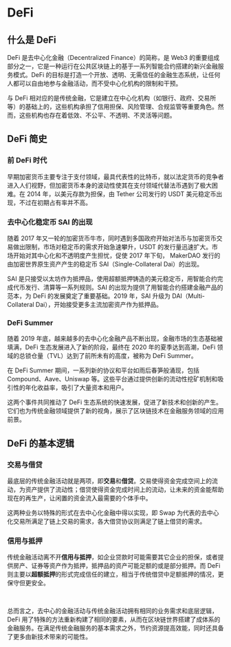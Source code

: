 # DeFi

## 什么是 DeFi

DeFi 是去中心化金融（Decentralized Finance）的简称，是 Web3 的重要组成部分之一，它是一种运行在公共区块链上的基于一系列智能合约搭建的新兴金融服务模式。DeFi 的目标是打造一个开放、透明、无需信任的金融生态系统，让任何人都可以自由地参与金融活动，而不受中心化机构的限制和干预。

与 DeFi 相对应的是传统金融，它是建立在中心化机构（如银行、政府、交易所等）的基础上的，这些机构承担了信用担保、风险管理、合规监管等重要角色。然而，这些机构也存在着低效、不公平、不透明、不灵活等问题。

## DeFi 简史

### 前 DeFi 时代
早期加密货币主要专注于支付领域，最具代表性的比特币，就以法定货币的竞争者进入人们视野，但加密货币本身的波动性使其在支付领域代替法币遇到了极大困难。在 2014 年，以美元存款为担保，由 Tether 公司发行的 USDT 美元稳定币出现，不过在初期占有率并不高。

### 去中心化稳定币 SAI 的出现

随着 2017 年又一轮的加密货币牛市，同时遇到多国政府开始对法币与加密货币交易做出限制，市场对稳定币的需求开始急速攀升，USDT 的发行量迅速扩大。市场开始对其中心化和不透明度产生担忧，促使 2017 年下旬， MakerDAO 发行的由加密世界原生资产产生的稳定币 SAI（Single-Collateral Dai）的出现。

 SAI 是只接受以太坊作为抵押品，使用超额抵押铸造的美元稳定币，用智能合约完成代币发行、清算等一系列规则。SAI 的出现为提供了用智能合约搭建金融产品的范本，为 DeFi 的发展奠定了重要基础。2019 年，SAI 升级为 DAI（Multi-Collateral Dai），开始接受更多主流加密资产作为抵押品。

 ### DeFi Summer
随着 2019 年底，越来越多的去中心化金融产品不断出现，金融市场的生态基础被填满，DeFi 生态发展进入了新的阶段，最终在 2020 年的夏季达到高潮，DeFi 领域的总锁仓量（TVL）达到了前所未有的高度，被称为 DeFi Summer。

在 DeFi Summer 期间，一系列新的协议和平台如雨后春笋般涌现，包括 Compound、Aave、Uniswap 等。这些平台通过提供创新的流动性挖矿机制和吸引性的年化收益率，吸引了大量资本和用户。

这两个事件共同推动了 DeFi 生态系统的快速发展，促进了新技术和创新的产生。它们也为传统金融领域提供了新的视角，展示了区块链技术在金融服务领域的应用前景。

## DeFi 的基本逻辑

### 交易与借贷

最底层的传统金融活动就是两项，即**交易**和**借贷**。交易使得资金完成空间上的流动，为资产提供了流动性；借贷使得资金完成时间上的流动，让未来的资金能帮助现在的再生产，让闲置的资金流入最需要的个体手中。

这两种业务以特殊的形式在去中心化金融中得以实现，即 Swap 为代表的去中心化交易所满足了链上交易的需求，各大借贷协议则满足了链上借贷的需求。

### 信用与抵押

传统金融活动离不开**信用与抵押**，如企业贷款时可能需要其它企业的担保，或者提供房产、证券等资产作为抵押，抵押品的资产可能足额的或是部分抵押。而 DeFi 则主要以**超额抵押**的形式完成信任的建立，相当于传统借贷中足额抵押的情况，更保守但更安全。

&nbsp;

总而言之，去中心的金融活动与传统金融活动拥有相同的业务需求和底层逻辑，DeFi 用了特殊的方法重新构建了相同的要素，从而在区块链世界搭建了成体系的金融服务。在满足传统金融服务的基本需求之外，节约资源提高效能，同时还具备了更多由新技术带来的可能性。
